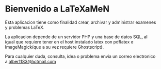 # Bienvenido a LaTeXaMeN
Esta aplicacion tiene como finalidad crear, archivar y administrar examenes y problemas LaTeX.

La aplicacion depende de un servidor PHP y una base de datos SQL, al igual que requiere tener en el host instalado latex con pdflatex e ImageMagick(que a su vez requiere Ghostscript).

Para cualquier duda, consulta, idea o problema envia un correo electronico a alber1183@hotmail.com
